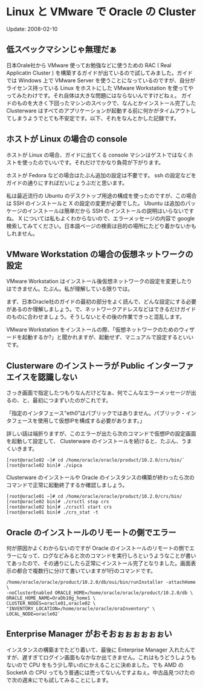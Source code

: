 Linux と VMware で Oracle の Cluster
=====

Update: 2008-02-10

## 低スペックマシンじゃ無理だぁ

日本Orale社から VMware 使ってお勉強などに使うための RAC ( Real Applicatin Cluster ) を構築するガイドが出ているので試してみました。ガイドでは Windows 上で VMware Server を使うことになっているのですが、自分がライセンス持っている Linux をホストにした VMware Workstation を使ってやってみたわけです。それ自体は大きな問題にはならないんですけどねぇ。 ガイドのものを大きく下回ったマシンのスペックで、なんとかインストール完了した Clusterware はすべてのアプリケーションが起動する前に何かがタイムアウトしてしまうようでとても不安定です。以下、それをなんとかした記録です。

## ホストが Linux の場合の console

ホストが Linux の場合、ガイドに出てくる console マシンはゲストではなくホストを使ったのでいいです。それだけでかなり負荷が下がります。



ホストが Fedora などの場合はたぶん追加の設定は不要です。 ssh の設定などをガイドの通りにすればだいじょうぶだと思います。



私は最近流行の Ubuntu のデスクトップ用途の構成を使ったのですが、この場合は SSH のインストールと X の設定の変更が必要でした。 Ubuntu は追加のパッケージのインストールは簡単だから SSH のインストールの説明はいらないですね。 X については私もよくわからないので、エラーメッセージの内容で google 検索してみてください。日本語ページの検索は目的の場所にたどり着かないかもしれません。

## VMware Workstation の場合の仮想ネットワークの設定

VMware Workstation はインストール後仮想ネットワークの設定を変更したりはできません。たぶん。私が理解している限りでは。



まず、日本Oracle社のガイドの最初の部分をよく読んで、どんな設定にする必要があるのか理解しましょう。で、ネットワークアドレスなどはできるだけガイドのものに合わせましょう。そうしないとその後の作業できっと混乱します。



VMware Workstation をインストールの際、「仮想ネットワークのためのウィザードを起動するか?」と聞かれますが、起動せず、マニュアルで設定するといいです。

## Clusterware のインストーラが Public インターファエイスを認識しない

さっき画面で指定したつもりなんだけどなぁ、何でこんなエラーメッセージが出るの、と、最初につまずいたのがこれです。



「指定のインタフェース”eth0”はパブリックではありません。パブリック・インタフェースを使用して仮想IPを構成する必要があります。」



詳しい話は端折りますが、このエラーが出たら次のコマンドで仮想IPの設定画面を起動して設定して、 Clusterware のインストールを続けると、たぶん、うまくいきます。


```
[root@oracle02 ~]# cd /home/oracle/oracle/product/10.2.0/crs/bin/`
[root@oracle02 bin]# ./vipca
```


Clusterware のインストールや Oracle のインスタンスの構築が終わったら次のコマンドで正常に起動終了するか確認しましょう。


```
[root@oracle01 ~]# cd /home/oracle/oracle/product/10.2.0/crs/bin/
[root@oracle02 bin]# ./crsctl stop crs
[root@oracle02 bin]# ./crsctl start crs
[root@oracle01 bin]# ./crs_stat -t
```


## Oracle のインストールのリモートの側でエラー

何が原因かよくわからないのですが Oracle のインストールのリモートの側でエラーになって、ログなどみると次のコマンドを実行しろというようなことが書いてあったので、その通りにしたら正常にインストール完了となりました。画面表示の都合で複数行に分けて書いていますが1行のコマンドです。


```
/home/oracle/oracle/product/10.2.0/db/oui/bin/runInstaller -attachHome \
-noClusterEnabled ORACLE_HOME=/home/oracle/oracle/product/10.2.0/db \
ORACLE_HOME_NAME=OraDb10g_home1 \
CLUSTER_NODES=oracle01,oracle02 \
"INVENTORY_LOCATION=/home/oracle/oracle/oraInventory" \
LOCAL_NODE=oracle02`
```


## Enterprise Manager がおそおぉぉぉぉぉぉい

インスタンスの構築までたどり着いて、最後に Enterprise Manager 入れたんですが、遅すぎてログイン画面もなかなか出てきません。これはもうどうしようもないので CPU をもう少し早いのにかえることに決めました。でも AMD の SocketA の CPU ってもう普通には売ってないんですよねぇ。中古品見つけたので次の週末にでも試してみることにします。
